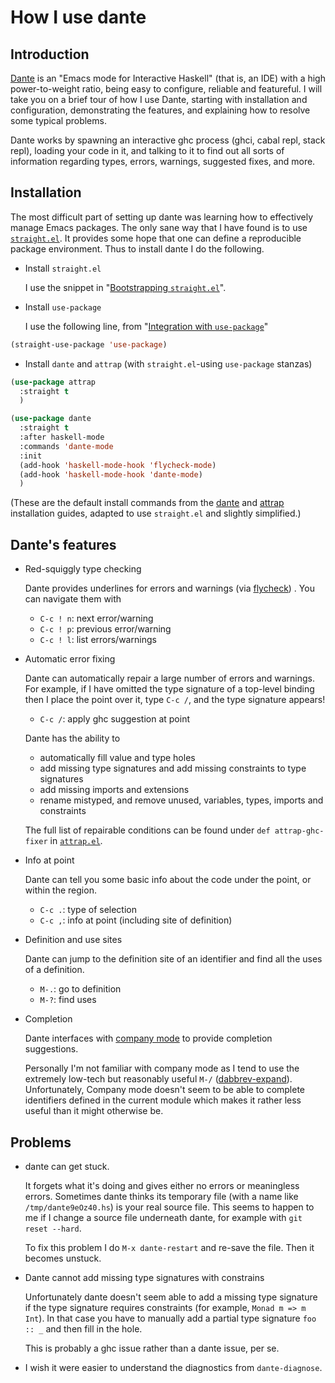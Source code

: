 # How I use dante

## Introduction

[Dante](https://github.com/jyp/dante) is an "Emacs mode for
Interactive Haskell" (that is, an IDE) with a high power-to-weight
ratio, being easy to configure, reliable and featureful.  I will take
you on a brief tour of how I use Dante, starting with installation and
configuration, demonstrating the features, and explaining how to
resolve some typical problems.

Dante works by spawning an interactive ghc process (ghci, cabal repl,
stack repl), loading your code in it, and talking to it to find out
all sorts of information regarding types, errors, warnings, suggested
fixes, and more.

## Installation

The most difficult part of setting up dante was learning how to
effectively manage Emacs packages.  The only sane way that I have
found is to use
[`straight.el`](https://github.com/raxod502/straight.el/).  It
provides some hope that one can define a reproducible package
environment.  Thus to install dante I do the following.

* Install `straight.el`

  I use the snippet in "[Bootstrapping
  `straight.el`](https://github.com/raxod502/straight.el/blob/develop/README.md#bootstrapping-straightel)".

* Install `use-package`

  I use the following line, from "[Integration with
  `use-package`](https://github.com/raxod502/straight.el#integration-with-use-package)"
  
```lisp
(straight-use-package 'use-package)
```


* Install `dante` and `attrap` (with `straight.el`-using `use-package` stanzas)

```lisp
(use-package attrap
  :straight t
  )

(use-package dante
  :straight t
  :after haskell-mode
  :commands 'dante-mode
  :init
  (add-hook 'haskell-mode-hook 'flycheck-mode)
  (add-hook 'haskell-mode-hook 'dante-mode)
  )
```

  (These are the default install commands from the
  [dante](https://github.com/jyp/dante#installation) and
  [attrap](https://github.com/jyp/attrap#attrap-emacs-mode-to-fix-the-flycheck-error-at-point)
  installation guides, adapted to use `straight.el` and slightly
  simplified.)

## Dante's features

* Red-squiggly type checking

  Dante provides underlines for errors and warnings (via
  [flycheck](https://www.flycheck.org/en/latest/)) .  You can navigate
  them with
  
  * `C-c ! n`: next error/warning
  * `C-c ! p`: previous error/warning
  * `C-c ! l`: list errors/warnings

* Automatic error fixing

  Dante can automatically repair a large number of errors and
  warnings.  For example, if I have omitted the type signature of a
  top-level binding then I place the point over it, type `C-c /`, and
  the type signature appears!
  
  * `C-c /`: apply ghc suggestion at point
  
  Dante has the ability to
  
  * automatically fill value and type holes
  * add missing type signatures and add missing constraints to type signatures
  * add missing imports and extensions
  * rename mistyped, and remove unused, variables, types, imports and constraints
  
  The full list of repairable conditions can be found under `def
  attrap-ghc-fixer` in
  [`attrap.el`](https://github.com/jyp/attrap/blob/master/attrap.el).
  
* Info at point

  Dante can tell you some basic info about the code under the point,
  or within the region.

  * `C-c .`: type of selection
  * `C-c ,`: info at point (including site of definition)

* Definition and use sites

  Dante can jump to the definition site of an identifier and find all the
  uses of a definition.
  
  * `M-.`: go to definition
  * `M-?`: find uses

* Completion

  Dante interfaces with [company
  mode](https://company-mode.github.io/) to provide completion
  suggestions.
  
  Personally I'm not familiar with company mode as I tend to use the
  extremely low-tech but reasonably useful `M-/`
  ([dabbrev-expand](https://www.gnu.org/software/emacs/manual/html_node/emacs/Dynamic-Abbrevs.html)).
  Unfortunately, Company mode doesn't seem to be able to complete
  identifiers defined in the current module which makes it rather less
  useful than it might otherwise be.


## Problems

* dante can get stuck.

  It forgets what it's doing and gives either no errors or meaningless
  errors.  Sometimes dante thinks its temporary file (with a name like
  `/tmp/dante9eOz40.hs`) is your real source file.  This seems to
  happen to me if I change a source file underneath dante, for example
  with `git reset --hard`.

  To fix this problem I do `M-x dante-restart` and re-save the file.
  Then it becomes unstuck.

* Dante cannot add missing type signatures with constrains

  Unfortunately dante doesn't seem able to add a missing type
  signature if the type signature requires constraints (for example,
  `Monad m => m Int`).  In that case you have to manually add a
  partial type signature `foo :: _` and then fill in the hole.
  
  This is probably a ghc issue rather than a dante issue, per se.

* I wish it were easier to understand the diagnostics from
  `dante-diagnose`.
